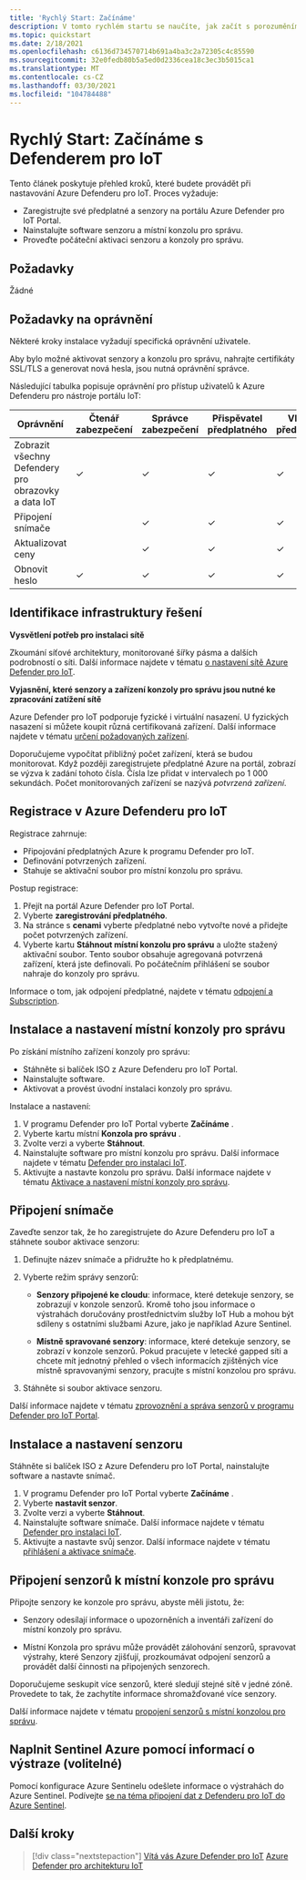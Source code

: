 ```yaml
---
title: 'Rychlý Start: Začínáme'
description: V tomto rychlém startu se naučíte, jak začít s porozuměním základnímu pracovnímu postupu pro nasazení v programu Defender pro IoT.
ms.topic: quickstart
ms.date: 2/18/2021
ms.openlocfilehash: c6136d734570714b691a4ba3c2a72305c4c85590
ms.sourcegitcommit: 32e0fedb80b5a5ed0d2336cea18c3ec3b5015ca1
ms.translationtype: MT
ms.contentlocale: cs-CZ
ms.lasthandoff: 03/30/2021
ms.locfileid: "104784488"
---
```

# <a name="quickstart-get-started-with-defender-for-iot"></a>Rychlý Start: Začínáme s Defenderem pro IoT

Tento článek poskytuje přehled kroků, které budete provádět při nastavování Azure Defenderu pro IoT. Proces vyžaduje:

- Zaregistrujte své předplatné a senzory na portálu Azure Defender pro IoT Portal.
- Nainstalujte software senzoru a místní konzolu pro správu.
- Proveďte počáteční aktivaci senzoru a konzoly pro správu.

## <a name="prerequisites"></a>Požadavky

Žádné

## <a name="permission-requirements"></a>Požadavky na oprávnění

Některé kroky instalace vyžadují specifická oprávnění uživatele.

Aby bylo možné aktivovat senzory a konzolu pro správu, nahrajte certifikáty SSL/TLS a generovat nová hesla, jsou nutná oprávnění správce.

Následující tabulka popisuje oprávnění pro přístup uživatelů k Azure Defenderu pro nástroje portálu IoT:

| Oprávnění | Čtenář zabezpečení | Správce zabezpečení | Přispěvatel předplatného | Vlastník předplatného |
|--|--|--|--|--|
| Zobrazit všechny Defendery pro obrazovky a data IoT | ✓ | ✓ | ✓ | ✓ |
| Připojení snímače  |  |  ✓ | ✓ | ✓ |
| Aktualizovat ceny  |  |  ✓ | ✓ | ✓ |
| Obnovit heslo  | ✓  |  ✓ | ✓ | ✓ |

## <a name="identify-the-solution-infrastructure"></a>Identifikace infrastruktury řešení

**Vysvětlení potřeb pro instalaci sítě**

Zkoumání síťové architektury, monitorované šířky pásma a dalších podrobností o síti. Další informace najdete v tématu [o nastavení sítě Azure Defender pro IoT](how-to-set-up-your-network.md).

**Vyjasnění, které senzory a zařízení konzoly pro správu jsou nutné ke zpracování zatížení sítě**

Azure Defender pro IoT podporuje fyzické i virtuální nasazení. U fyzických nasazení si můžete koupit různá certifikovaná zařízení. Další informace najdete v tématu [určení požadovaných zařízení](how-to-identify-required-appliances.md).

Doporučujeme vypočítat přibližný počet zařízení, která se budou monitorovat. Když později zaregistrujete předplatné Azure na portál, zobrazí se výzva k zadání tohoto čísla. Čísla lze přidat v intervalech po 1 000 sekundách. Počet monitorovaných zařízení se nazývá *potvrzená zařízení*.

## <a name="register-with-azure-defender-for-iot"></a>Registrace v Azure Defenderu pro IoT

Registrace zahrnuje:

- Připojování předplatných Azure k programu Defender pro IoT.
- Definování potvrzených zařízení.
- Stahuje se aktivační soubor pro místní konzolu pro správu.

Postup registrace:

1. Přejít na portál Azure Defender pro IoT Portal.
1. Vyberte **zaregistrování předplatného**.
1. Na stránce s **cenami** vyberte předplatné nebo vytvořte nové a přidejte počet potvrzených zařízení.
1. Vyberte kartu **Stáhnout místní konzolu pro správu** a uložte stažený aktivační soubor. Tento soubor obsahuje agregovaná potvrzená zařízení, která jste definovali. Po počátečním přihlášení se soubor nahraje do konzoly pro správu.

Informace o tom, jak odpojení předplatné, najdete v tématu [odpojení a Subscription](how-to-manage-sensors-on-the-cloud.md#offboard-a-subscription).

## <a name="install-and-set-up-the-on-premises-management-console"></a>Instalace a nastavení místní konzoly pro správu

Po získání místního zařízení konzoly pro správu:

- Stáhněte si balíček ISO z Azure Defenderu pro IoT Portal.
- Nainstalujte software.
- Aktivovat a provést úvodní instalaci konzoly pro správu.

Instalace a nastavení:

1. V programu Defender pro IoT Portal vyberte **Začínáme** .
1. Vyberte kartu místní **Konzola pro správu** .
1. Zvolte verzi a vyberte **Stáhnout**.
1. Nainstalujte software pro místní konzolu pro správu. Další informace najdete v tématu [Defender pro instalaci IoT](how-to-install-software.md).
1. Aktivujte a nastavte konzolu pro správu. Další informace najdete v tématu [Aktivace a nastavení místní konzoly pro správu](how-to-activate-and-set-up-your-on-premises-management-console.md).

## <a name="onboard-a-sensor"></a>Připojení snímače

Zaveďte senzor tak, že ho zaregistrujete do Azure Defenderu pro IoT a stáhnete soubor aktivace senzoru:

1. Definujte název snímače a přidružte ho k předplatnému.
1. Vyberte režim správy senzorů:

   - **Senzory připojené ke cloudu**: informace, které detekuje senzory, se zobrazují v konzole senzorů. Kromě toho jsou informace o výstrahách doručovány prostřednictvím služby IoT Hub a mohou být sdíleny s ostatními službami Azure, jako je například Azure Sentinel.

   - **Místně spravované senzory**: informace, které detekuje senzory, se zobrazí v konzole senzorů. Pokud pracujete v letecké gapped síti a chcete mít jednotný přehled o všech informacích zjištěných více místně spravovanými senzory, pracujte s místní konzolou pro správu. 

1. Stáhněte si soubor aktivace senzoru.

Další informace najdete v tématu [zprovoznění a správa senzorů v programu Defender pro IoT Portal](how-to-manage-sensors-on-the-cloud.md).

## <a name="install-and-set-up-the-sensor"></a>Instalace a nastavení senzoru

Stáhněte si balíček ISO z Azure Defenderu pro IoT Portal, nainstalujte software a nastavte snímač.

1. V programu Defender pro IoT Portal vyberte **Začínáme** .
1. Vyberte **nastavit senzor**.
1. Zvolte verzi a vyberte **Stáhnout**.
1. Nainstalujte software snímače. Další informace najdete v tématu [Defender pro instalaci IoT](how-to-install-software.md).
1. Aktivujte a nastavte svůj senzor. Další informace najdete v tématu [přihlášení a aktivace snímače](how-to-activate-and-set-up-your-sensor.md).

## <a name="connect-sensors-to-an-on-premises-management-console"></a>Připojení senzorů k místní konzole pro správu

Připojte senzory ke konzole pro správu, abyste měli jistotu, že:

- Senzory odesílají informace o upozorněních a inventáři zařízení do místní konzoly pro správu.

- Místní Konzola pro správu může provádět zálohování senzorů, spravovat výstrahy, které Senzory zjišťují, prozkoumávat odpojení senzorů a provádět další činnosti na připojených senzorech.

Doporučujeme seskupit více senzorů, které sledují stejné sítě v jedné zóně. Provedete to tak, že zachytíte informace shromažďované více senzory.

Další informace najdete v tématu [propojení senzorů s místní konzolou pro správu](how-to-activate-and-set-up-your-on-premises-management-console.md#connect-sensors-to-the-on-premises-management-console).

## <a name="populate-azure-sentinel-with-alert-information-optional"></a>Naplnit Sentinel Azure pomocí informací o výstraze (volitelné)

Pomocí konfigurace Azure Sentinelu odešlete informace o výstrahách do Azure Sentinel. Podívejte [se na téma připojení dat z Defenderu pro IoT do Azure Sentinel](how-to-configure-with-sentinel.md).

## <a name="next-steps"></a>Další kroky

> [!div class="nextstepaction"]
> [Vítá vás Azure Defender pro IoT](overview.md) 
>  [Azure Defender pro architekturu IoT](architecture.md)
